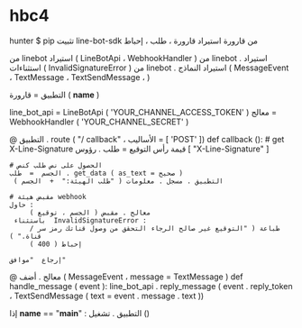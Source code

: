 # hbc4
hunter
$ pip تثبيت line-bot-sdk
من  قارورة  استيراد  قارورة ، طلب ، إحباط

من  linebot  استيراد (
     LineBotApi ، WebhookHandler
)
من  linebot . استيراد استثناءات  (
     InvalidSignatureError
)
من  linebot . استيراد النماذج  (
     MessageEvent ، TextMessage ، TextSendMessage ،
)

التطبيق  =  قارورة ( __name__ )

line_bot_api  =  LineBotApi ( 'YOUR_CHANNEL_ACCESS_TOKEN' )
 معالج  =  WebhookHandler ( 'YOUR_CHANNEL_SECRET' )


@ التطبيق . route ( "/ callback" ، الأساليب = [ 'POST' ]) 
def  callback ():
     # get X-Line-Signature قيمة رأس 
    التوقيع  =  طلب . رؤوس [ "X-Line-Signature" ]

    # الحصول على نص طلب كنص 
    الجسم  =  طلب . get_data ( as_text = صحيح )
     التطبيق . مسجل . معلومات ( "طلب الهيئة:"  +  الجسم )

    # مقبض هيئة webhook 
    حاول :
         معالج . مقبض ( الجسم ، توقيع )
     باستثناء  InvalidSignatureError :
         طباعة ( "التوقيع غير صالح الرجاء التحقق من وصول قناتك رمز سر / قناة." )
         إحباط ( 400 )

    إرجاع  "موافق"


@ معالج . أضف ( MessageEvent ، message = TextMessage ) 
def  handle_message ( event ):
     line_bot_api . reply_message (
         event . reply_token ،
         TextSendMessage ( text = event . message . text ))


إذا  __name__  ==  "__main__" :
     التطبيق . تشغيل ()
